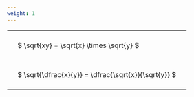 ```yaml
---
weight: 1
---
```


<style type="text/css">
#T_a8f57 th.col_heading {
  text-align: left;
  font-size: 1em;
}
#T_a8f57 td {
  text-align: left;
  font-size: 1em;
  padding: 1.5em;
}
</style>
<table id="T_a8f57">
  <thead>
  </thead>
  <tbody>
    <tr>
      <td id="T_a8f57_row0_col0" class="data row0 col0" >$ \sqrt{xy} = \sqrt{x} \times \sqrt{y} $</td>
    </tr>
    <tr>
      <td id="T_a8f57_row1_col0" class="data row1 col0" >$ \sqrt{\dfrac{x}{y}} = \dfrac{\sqrt{x}}{\sqrt{y}} $</td>
    </tr>
  </tbody>
</table>
